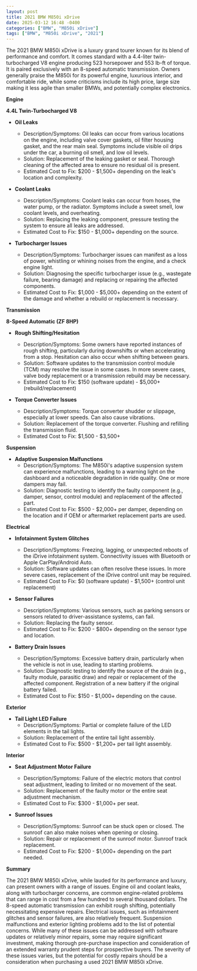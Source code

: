 ```yaml
---
layout: post
title: 2021 BMW M850i xDrive
date: 2025-03-12 16:48 -0400
categories: ["BMW", "M850i xDrive"]
tags: ["BMW", "M850i xDrive", "2021"]
---
```

The 2021 BMW M850i xDrive is a luxury grand tourer known for its blend of performance and comfort. It comes standard with a 4.4-liter twin-turbocharged V8 engine producing 523 horsepower and 553 lb-ft of torque. It is paired exclusively with an 8-speed automatic transmission. Owners generally praise the M850i for its powerful engine, luxurious interior, and comfortable ride, while some criticisms include its high price, large size making it less agile than smaller BMWs, and potentially complex electronics.

**Engine**

**4.4L Twin-Turbocharged V8**

*   **Oil Leaks**
    *   Description/Symptoms: Oil leaks can occur from various locations on the engine, including valve cover gaskets, oil filter housing gasket, and the rear main seal. Symptoms include visible oil drips under the car, a burning oil smell, and low oil levels.
    *   Solution: Replacement of the leaking gasket or seal. Thorough cleaning of the affected area to ensure no residual oil is present.
    *   Estimated Cost to Fix: $200 - $1,500+ depending on the leak's location and complexity.

* **Coolant Leaks**
    * Description/Symptoms: Coolant leaks can occur from hoses, the water pump, or the radiator. Symptoms include a sweet smell, low coolant levels, and overheating.
    * Solution: Replacing the leaking component, pressure testing the system to ensure all leaks are addressed.
    * Estimated Cost to Fix: $150 - $1,000+ depending on the source.

* **Turbocharger Issues**
    * Description/Symptoms: Turbocharger issues can manifest as a loss of power, whistling or whining noises from the engine, and a check engine light.
    * Solution: Diagnosing the specific turbocharger issue (e.g., wastegate failure, bearing damage) and replacing or repairing the affected components.
    * Estimated Cost to Fix: $1,000 - $5,000+ depending on the extent of the damage and whether a rebuild or replacement is necessary.

**Transmission**

**8-Speed Automatic (ZF 8HP)**

*   **Rough Shifting/Hesitation**
    *   Description/Symptoms: Some owners have reported instances of rough shifting, particularly during downshifts or when accelerating from a stop. Hesitation can also occur when shifting between gears.
    *   Solution: Software updates to the transmission control module (TCM) may resolve the issue in some cases. In more severe cases, valve body replacement or a transmission rebuild may be necessary.
    *   Estimated Cost to Fix: $150 (software update) - $5,000+ (rebuild/replacement)

*   **Torque Converter Issues**
    *   Description/Symptoms: Torque converter shudder or slippage, especially at lower speeds. Can also cause vibrations.
    *   Solution: Replacement of the torque converter. Flushing and refilling the transmission fluid.
    *   Estimated Cost to Fix: $1,500 - $3,500+

**Suspension**

*   **Adaptive Suspension Malfunctions**
    *   Description/Symptoms: The M850i's adaptive suspension system can experience malfunctions, leading to a warning light on the dashboard and a noticeable degradation in ride quality. One or more dampers may fail.
    *   Solution: Diagnostic testing to identify the faulty component (e.g., damper, sensor, control module) and replacement of the affected part.
    *   Estimated Cost to Fix: $500 - $2,000+ per damper, depending on the location and if OEM or aftermarket replacement parts are used.

**Electrical**

*   **Infotainment System Glitches**
    *   Description/Symptoms: Freezing, lagging, or unexpected reboots of the iDrive infotainment system. Connectivity issues with Bluetooth or Apple CarPlay/Android Auto.
    *   Solution: Software updates can often resolve these issues. In more severe cases, replacement of the iDrive control unit may be required.
    *   Estimated Cost to Fix: $0 (software update) - $1,500+ (control unit replacement)

* **Sensor Failures**
    * Description/Symptoms: Various sensors, such as parking sensors or sensors related to driver-assistance systems, can fail.
    * Solution: Replacing the faulty sensor.
    * Estimated Cost to Fix: $200 - $800+ depending on the sensor type and location.

* **Battery Drain Issues**
    * Description/Symptoms: Excessive battery drain, particularly when the vehicle is not in use, leading to starting problems.
    * Solution: Diagnostic testing to identify the source of the drain (e.g., faulty module, parasitic draw) and repair or replacement of the affected component. Registration of a new battery if the original battery failed.
    * Estimated Cost to Fix: $150 - $1,000+ depending on the cause.

**Exterior**

*   **Tail Light LED Failure**
    *   Description/Symptoms: Partial or complete failure of the LED elements in the tail lights.
    *   Solution: Replacement of the entire tail light assembly.
    *   Estimated Cost to Fix: $500 - $1,200+ per tail light assembly.

**Interior**

*   **Seat Adjustment Motor Failure**
    *   Description/Symptoms: Failure of the electric motors that control seat adjustment, leading to limited or no movement of the seat.
    *   Solution: Replacement of the faulty motor or the entire seat adjustment mechanism.
    *   Estimated Cost to Fix: $300 - $1,000+ per seat.

* **Sunroof Issues**
    * Description/Symptoms: Sunroof can be stuck open or closed. The sunroof can also make noises when opening or closing.
    * Solution: Repair or replacement of the sunroof motor. Sunroof track replacement.
    * Estimated Cost to Fix: $200 - $1,000+ depending on the part needed.

**Summary**

The 2021 BMW M850i xDrive, while lauded for its performance and luxury, can present owners with a range of issues. Engine oil and coolant leaks, along with turbocharger concerns, are common engine-related problems that can range in cost from a few hundred to several thousand dollars. The 8-speed automatic transmission can exhibit rough shifting, potentially necessitating expensive repairs. Electrical issues, such as infotainment glitches and sensor failures, are also relatively frequent. Suspension malfunctions and exterior lighting problems add to the list of potential concerns. While many of these issues can be addressed with software updates or relatively minor repairs, some may require significant investment, making thorough pre-purchase inspection and consideration of an extended warranty prudent steps for prospective buyers. The severity of these issues varies, but the potential for costly repairs should be a consideration when purchasing a used 2021 BMW M850i xDrive.

